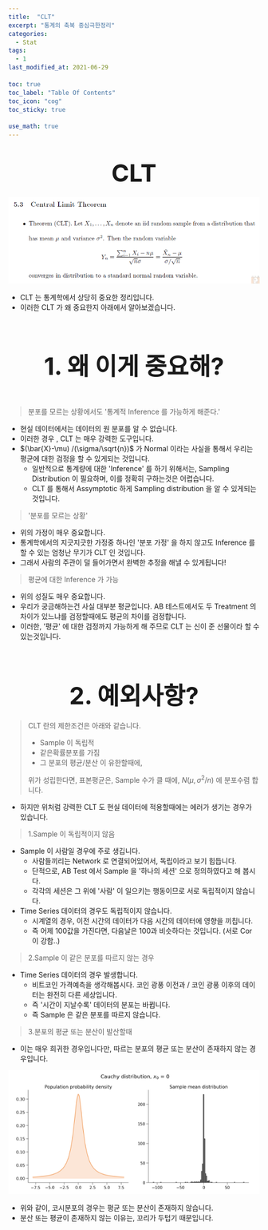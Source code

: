 ```yaml
---
title:  "CLT"
excerpt: "통계의 축복 중심극한정리"
categories:
  - Stat
tags:
  - 1
last_modified_at: 2021-06-29

toc: true
toc_label: "Table Of Contents"
toc_icon: "cog"
toc_sticky: true

use_math: true
---
```


# <center><font size="10">CLT</font></center>

![png](/assets/images/Stat/7_1.png)

- CLT 는 통계학에서 상당히 중요한 정리입니다. 
- 이러한 CLT 가 왜 중요한지 아래에서 알아보겠습니다.

<BR>



# <center><font size="10">1. 왜 이게 중요해?</font></center>

<br>

> 분포를 모르는 상황에서도 '통계적 Inference 를 가능하게 해준다.'

- 현실 데이터에서는 데이터의 원 분포를 알 수 없습니다. 
- 이러한 경우 , CLT 는 매우 강력한 도구입니다. 
- $(\bar{X}-\mu) /(\sigma/\sqrt{n})$ 가 Normal 이라는 사실을 통해서 우리는 평균에 대한 검정을 할 수 있게되는 것입니다. 
  - 일반적으로 통계량에 대한 'Inference' 를 하기 위해서는, Sampling Distribution 이 필요하며, 이를 정확히 구하는것은 어렵습니다.
  - CLT 를 통해서 Assymptotic 하게 Sampling distribution 을 알 수 있게되는 것입니다. 

> '분포를 모르는 상황'

- 위의 가정이 매우 중요합니다. 
- 통계학에서의 지긋지긋한 가정중 하나인 '분포 가정' 을 하지 않고도 Inference 를 할 수 있는 엄청난 무기가 CLT 인 것입니다. 
- 그래서 사람의 주관이 덜 들어가면서 완벽한 추정을 해낼 수 있게됩니다! 

> 평균에 대한 Inference 가 가능

- 위의 성질도 매우 중요합니다. 
- 우리가 궁금해하는건 사실 대부분 평균입니다. AB 테스트에서도 두 Treatment 의 차이가 있느냐를 검정할때에도 평균의 차이를 검정합니다. 
- 이러한, '평균' 에 대한 검정까지 가능하게 해 주므로 CLT 는 신이 준 선물이라 할 수 있는것입니다. 

<br>

## 

# <center><font size="10">2. 예외사항?</font></center>

> CLT 란의 제한조건은 아래와 같습니다. 
>
> - Sample 이 독립적 
> - 같은확률분포를 가짐
> - 그 분포의 평균/분산 이 유한할때에,
>
> 위가 성립한다면, 표본평균은, Sample 수가 클 때에, $N(\mu,\sigma^2/n)$  에 분포수렴 합니다. 

- 하지만 위처럼 강력한 CLT 도 현실 데이터에 적용할때에는 에러가 생기는 경우가 있습니다. 

> 1.Sample 이 독립적이지 않음

- Sample 이 사람일 경우에 주로 생깁니다.
  - 사람들끼리는 Network 로 연결되어있어서, 독립이라고 보기 힘듭니다. 
  - 단적으로, AB Test 에서 Sample 을 '하나의 세션' 으로 정의하였다고 해 봅시다. 
  - 각각의 세션은 그 위에 '사람' 이 일으키는 행동이므로 서로 독립적이지 않습니다. 
- Time Series 데이터의 경우도 독립적이지 않습니다.
  - 시계열의 경우, 이전 시간의 데이터가 다음 시간의 데이터에 영향을 끼칩니다.
  - 즉 어제 100값을 가진다면, 다음날은 100과 비슷하다는 것입니다. (서로 Cor 이 강함..)

> 2.Sample 이 같은 분포를 따르지 않는 경우

- Time Series 데이터의 경우 발생합니다.
  - 비트코인 가격예측을 생각해봅시다. 코인 광풍 이전과 / 코인 광풍 이후의 데이터는 완전히 다른 세상입니다. 
  - 즉 '시간이 지날수록' 데이터의 분포는 바뀝니다.
  - 즉 Sample 은 같은 분포를 따르지 않습니다. 

> 3.분포의 평균 또는 분산이 발산할때

- 이는 매우 희귀한 경우입니다만, 따르는 분포의 평균 또는 분산이 존재하지 않는 경우입니다.

![png](/assets/images/Stat/7_2.png)

- 위와 같이, 코시분포의 경우는 평균 또는 분산이 존재하지 않습니다. 
- 분산 또는 평균이 존재하지 않는 이유는, 꼬리가 두텁기 때문입니다. 

